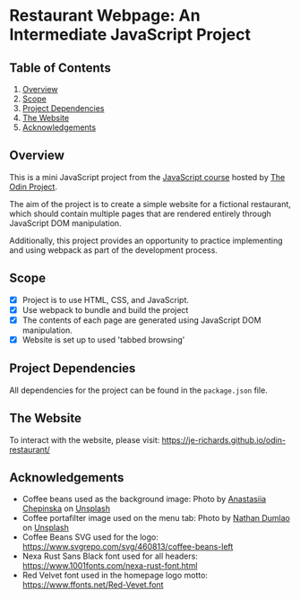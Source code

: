 # Restaurant Webpage: An Intermediate JavaScript Project

## Table of Contents
1. [Overview](#overview)
2. [Scope](#scope)
3. [Project Dependencies](#project-dependencies)
4. [The Website](#the-website)
5. [Acknowledgements](#acknowledgements)

## Overview
This is a mini JavaScript project from the [JavaScript course](https://www.theodinproject.com/lessons/node-path-javascript-restaurant-page) hosted by [The Odin Project](https://www.theodinproject.com/).

The aim of the project is to create a simple website for a fictional restaurant, which should contain multiple pages that are rendered entirely through JavaScript DOM manipulation.

Additionally, this project provides an opportunity to practice implementing and using webpack as part of the development process.

## Scope
- [x] Project is to use HTML, CSS, and JavaScript.
- [x] Use webpack to bundle and build the project
- [x] The contents of each page are generated using JavaScript DOM manipulation.
- [x] Website is set up to used 'tabbed browsing'

## Project Dependencies
All dependencies for the project can be found in the `package.json` file.

## The Website
To interact with the website, please visit: https://je-richards.github.io/odin-restaurant/

## Acknowledgements
- Coffee beans used as the background image: Photo by <a href="https://unsplash.com/@anastasiiachepinska?utm_content=creditCopyText&utm_medium=referral&utm_source=unsplash">Anastasiia Chepinska</a> on <a href="https://unsplash.com/photos/brown-coffee-beans-on-brown-wooden-table-lcfH0p6emhw?utm_content=creditCopyText&utm_medium=referral&utm_source=unsplash">Unsplash</a>
- Coffee portafilter image used on the menu tab: Photo by <a href="https://unsplash.com/@nate_dumlao?utm_content=creditCopyText&utm_medium=referral&utm_source=unsplash">Nathan Dumlao</a> on <a href="https://unsplash.com/photos/flat-lay-photography-of-coffee-latte-ground-coffee-and-coffee-beans-Y3AqmbmtLQI?utm_content=creditCopyText&utm_medium=referral&utm_source=unsplash">Unsplash</a>
- Coffee Beans SVG used for the logo: https://www.svgrepo.com/svg/460813/coffee-beans-left
- Nexa Rust Sans Black font used for all headers: https://www.1001fonts.com/nexa-rust-font.html
- Red Velvet font used in the homepage logo motto: https://www.ffonts.net/Red-Vevet.font
